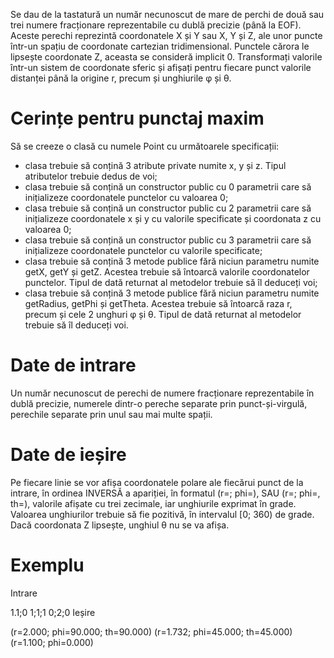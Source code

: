 Se dau de la tastatură un număr necunoscut de mare de perchi de două sau trei numere fracționare reprezentabile cu dublă precizie (până la EOF). Aceste perechi reprezintă coordonatele X și Y sau X, Y și Z, ale unor puncte într-un spațiu de coordonate cartezian tridimensional. Punctele cărora le lipsește coordonate Z, aceasta se consideră implicit 0. Transformați valorile într-un sistem de coordonate sferic și afișați pentru fiecare punct valorile distanței până la origine r, precum și unghiurile φ și θ.

# Cerințe pentru punctaj maxim
Să se creeze o clasă cu numele Point cu următoarele specificații:
- clasa trebuie să conțină 3 atribute private numite x, y și z. Tipul atributelor trebuie dedus de voi;
- clasa trebuie să conțină un constructor public cu 0 parametrii care să inițializeze coordonatele punctelor cu valoarea 0;
- clasa trebuie să conțină un constructor public cu 2 parametrii care să inițializeze coordonatele x și y cu valorile specificate și coordonata z cu valoarea 0;
- clasa trebuie să conțină un constructor public cu 3 parametrii care să inițializeze coordonatele punctelor cu valorile specificate;
- clasa trebuie să conțină 3 metode publice fără niciun parametru numite getX, getY și getZ. Acestea trebuie să întoarcă valorile coordonatelor punctelor. Tipul de dată returnat al metodelor trebuie să îl deduceți voi;
- clasa trebuie să conțină 3 metode publice fără niciun parametru numite getRadius, getPhi și getTheta. Acestea trebuie să întoarcă raza r, precum și cele 2 unghuri φ și θ. Tipul de dată returnat al metodelor trebuie să îl deduceți voi.

# Date de intrare 
Un număr necunoscut de perechi de numere fracționare reprezentabile în dublă precizie, numerele dintr-o pereche separate prin punct-și-virgulă, perechile separate prin unul sau mai multe spații.

# Date de ieșire 
Pe fiecare linie se vor afișa coordonatele polare ale fiecărui punct de la intrare, în ordinea INVERSĂ a apariției, în formatul (r=<val>; phi=<val>), SAU (r=<val>; phi=<val>, th=<val>),  valorile afișate cu trei zecimale, iar unghiurile exprimat în grade. Valoarea unghiurilor trebuie să fie pozitivă, în intervalul [0; 360) de grade. Dacă coordonata Z lipsește, unghiul θ nu se va afișa.

# Exemplu
Intrare

1.1;0 1;1;1
0;2;0
Ieșire

(r=2.000; phi=90.000; th=90.000)
(r=1.732; phi=45.000; th=45.000)
(r=1.100; phi=0.000)
